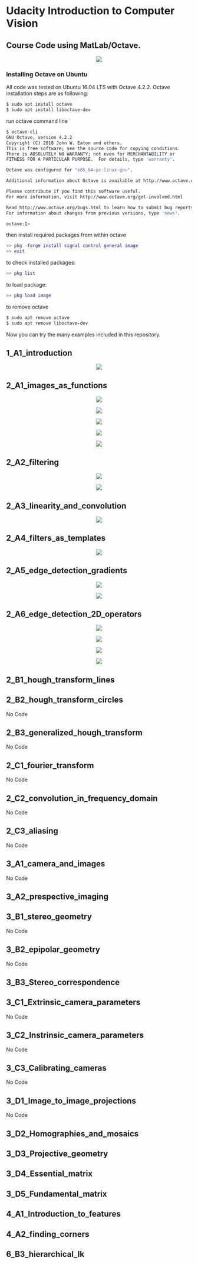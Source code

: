 # Udacity Introduction to Computer Vision 

## Course Code using MatLab/Octave.

<p align="center"> <img src="/misc/topics.png"> </p>

### Installing Octave on Ubuntu

All code was tested on Ubuntu 16.04 LTS with Octave 4.2.2. Octave installation steps are as following:

```bash
$ sudo apt install octave
$ sudo apt install liboctave-dev 
```
run octave command line
```bash
$ octave-cli 
GNU Octave, version 4.2.2
Copyright (C) 2018 John W. Eaton and others.
This is free software; see the source code for copying conditions.
There is ABSOLUTELY NO WARRANTY; not even for MERCHANTABILITY or
FITNESS FOR A PARTICULAR PURPOSE.  For details, type 'warranty'.

Octave was configured for "x86_64-pc-linux-gnu".

Additional information about Octave is available at http://www.octave.org.

Please contribute if you find this software useful.
For more information, visit http://www.octave.org/get-involved.html

Read http://www.octave.org/bugs.html to learn how to submit bug reports.
For information about changes from previous versions, type 'news'.

octave:1> 
```

then install required packages from within octave

```matlab
>> pkg -forge install signal control general image
>> exit
```

to check installed packages:

```matlab
>> pkg list
```
to load package:

```matlab
>> pkg load image
```

to remove octave

```bash
$ sudo apt remove octave
$ sudo apt remove liboctave-dev
```

Now you can try the many examples included in this repository.

## 1_A1_introduction

<p align="center"> <img src="/misc/1_A1_2.png"> </p>

## 2_A1_images_as_functions

<p align="center"> <img src="/misc/2_A1_1.png"> </p>

<p align="center"> <img src="/misc/2_A1_2.png"> </p>

<p align="center"> <img src="/misc/2_A1_3.png"> </p>

<p align="center"> <img src="/misc/2_A1_4.png"> </p>

<p align="center"> <img src="/misc/2_A1_5.png"> </p>

## 2_A2_filtering

<p align="center"> <img src="/misc/2_A2_1.png"> </p>

<p align="center"> <img src="/misc/2_A2_2.png"> </p>

## 2_A3_linearity_and_convolution

<p align="center"> <img src="/misc/2_A3_2.png"> </p>

## 2_A4_filters_as_templates

<p align="center"> <img src="/misc/2_A4_1.png"> </p>

## 2_A5_edge_detection_gradients

<p align="center"> <img src="/misc/2_A5_1.png"> </p>

<p align="center"> <img src="/misc/2_A5_2.png"> </p>

## 2_A6_edge_detection_2D_operators

<p align="center"> <img src="/misc/2_A6_1.png"> </p>

<p align="center"> <img src="/misc/2_A6_2.png"> </p>

<p align="center"> <img src="/misc/2_A6_3.png"> </p>

<p align="center"> <img src="/misc/2_A6_4.png"> </p>

## 2_B1_hough_transform_lines

## 2_B2_hough_transform_circles

No Code

## 2_B3_generalized_hough_transform

No Code

## 2_C1_fourier_transform

No Code

## 2_C2_convolution_in_frequency_domain

No Code

## 2_C3_aliasing

No Code

## 3_A1_camera_and_images

No Code

## 3_A2_prespective_imaging

## 3_B1_stereo_geometry

No Code

## 3_B2_epipolar_geometry

No Code

## 3_B3_Stereo_correspondence

## 3_C1_Extrinsic_camera_parameters

No Code

## 3_C2_Instrinsic_camera_parameters

No Code

## 3_C3_Calibrating_cameras

No Code

## 3_D1_Image_to_image_projections

No Code

## 3_D2_Homographies_and_mosaics

## 3_D3_Projective_geometry

## 3_D4_Essential_matrix

## 3_D5_Fundamental_matrix

## 4_A1_Introduction_to_features

## 4_A2_finding_corners

## 6_B3_hierarchical_lk
